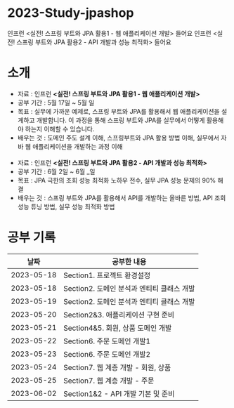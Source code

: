 # 2023-Study-jpashop
인프런 &lt;실전! 스프링 부트와 JPA 활용1 - 웹 애플리케이션 개발> 들어요
인프런 &lt;실전! 스프링 부트와 JPA 활용2 - API 개발과 성능 최적화> 들어요

# 소개
- 자료 : 인프런 **<실전! 스프링 부트와 JPA 활용1 - 웹 애플리케이션 개발>**
- 공부 기간 : 5월 17일 ~ 5월 일
- 목표 : 실무에 가까운 예제로, 스프링 부트와 JPA를 활용해서 웹 애플리케이션을 설계하고 개발합니다. 이 과정을 통해 스프링 부트와 JPA를 실무에서 어떻게 활용해야 하는지 이해할 수 있습니다.
- 배우는 것 : 도메인 주도 설계 이해, 스프링부트와 JPA 활용 방법 이해, 실무에서 자바 웹 애플리케이션을 개발하는 과정 이해
<br><br>
- 자료 : 인프런 **<실전! 스프링 부트와 JPA 활용2 - API 개발과 성능 최적화>**
- 공부 기간 : 6월 2일 ~ 6월 _일
- 목표 : JPA 극한의 조회 성능 최적화 노하우 전수, 실무 JPA 성능 문제의 90% 해결
- 배우는 것 : 스프링 부트와 JPA를 활용해서 API를 개발하는 올바른 방법, API 조회 성능 튜닝 방법, 실무 성능 최적화 방법


# 공부 기록

| 날짜         | 공부한 내용                       |
|------------|------------------------------|
| 2023-05-18 | Section1. 프로젝트 환경설정          |
| 2023-05-18 | Section2. 도메인 분석과 엔티티 클래스 개발 |
| 2023-05-19 | Section2. 도메인 분석과 엔티티 클래스 개발 |
| 2023-05-20 | Section2&3. 애플리케이션 구현 준비     |
| 2023-05-21 | Section4&5. 회원, 상품 도메인 개발    |
| 2023-05-22 | Section6. 주문 도메인 개발1         |
| 2023-05-23 | Section6. 주문 도메인 개발2         |
| 2023-05-24 | Section7. 웹 계층 개발 - 회원, 상품   |
| 2023-05-25 | Section7. 웹 계층 개발 - 주문       |
| 2023-06-02 | Section1&2 - API 개발 기본 및 준비  |